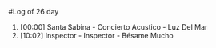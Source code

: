 #Log of 26 day

1. [00:00] Santa Sabina - Concierto Acustico - Luz Del Mar
1. [10:02] Inspector - Inspector - Bésame Mucho
